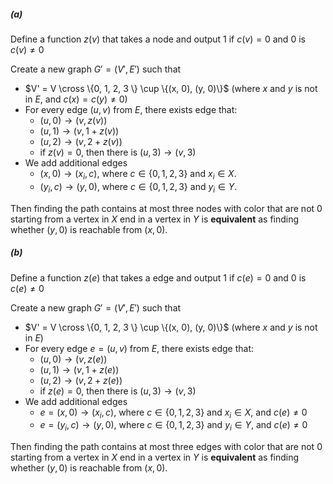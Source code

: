 ##### (a)

Define a function $z(v)$ that takes a node and output 1 if $c(v) = 0$ and $0$ is $c(v) \neq 0$

Create a new graph $G' = (V', E')$ such that

* $V' = V \cross \{0, 1, 2, 3 \} \cup \{(x, 0), (y, 0)\}$ (where $x$ and $y$ is not in $E$, and $c(x) = c(y) \neq 0$)
* For every edge $(u, v)$ from $E$, there exists edge that:
  * $(u, 0) \to (v, z(v))$
  * $(u, 1) \to (v, 1 + z(v))$
  * $(u, 2) \to (v, 2 + z(v))$
  * if $z(v) = 0$, then there is $(u, 3) \to (v, 3)$
* We add additional edges
  * $(x, 0) \to (x_i, c)$, where $c \in \{ 0, 1, 2, 3 \}$ and $x_i \in X$.
  * $(y_i, c) \to (y, 0)$, where $c \in \{0,1, 2, 3\}$ and $y_i \in Y$.

Then finding the path contains at most three nodes with color that are not 0 starting from a vertex in $X$ end in a vertex in $Y$ is **equivalent** as finding whether $(y, 0)$ is reachable from $(x, 0)$.

##### (b)

Define a function $z(e)$ that takes a edge and output 1 if $c(e) = 0$ and $0$ is $c(e) \neq 0$

Create a new graph $G' = (V', E')$ such that

* $V' = V \cross \{0, 1, 2, 3 \} \cup \{(x, 0), (y, 0)\}$ (where $x$ and $y$ is not in $E$)
* For every edge $e = (u, v)$ from $E$, there exists edge that:
  * $(u, 0) \to (v, z(e))$
  * $(u, 1) \to (v, 1 + z(e))$
  * $(u, 2) \to (v, 2 + z(e))$
  * if $z(e) = 0$, then there is $(u, 3) \to (v, 3)$
* We add additional edges
  * $e = (x, 0) \to (x_i, c)$, where $c \in \{ 0, 1, 2, 3 \}$ and $x_i \in X$, and $c(e) \neq 0$
  * $e = (y_i, c) \to (y, 0)$, where $c \in \{0,1, 2, 3\}$ and $y_i \in Y$, and $c(e) \neq 0$

Then finding the path contains at most three edges with color that are not 0 starting from a vertex in $X$ end in a vertex in $Y$ is **equivalent** as finding whether $(y, 0)$ is reachable from $(x, 0)$.

